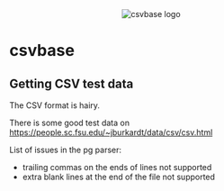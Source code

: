 <div align="center">
    <img alt="csvbase logo" src="https://github.com/calpaterson/csvbase/raw/main/logo/128x128.png">
</div>

# csvbase

## Getting CSV test data

The CSV format is hairy.

There is some good test data on https://people.sc.fsu.edu/~jburkardt/data/csv/csv.html

List of issues in the pg parser:
- trailing commas on the ends of lines not supported
- extra blank lines at the end of the file not supported
